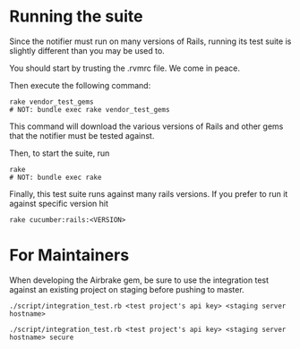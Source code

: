 Running the suite
=================

Since the notifier must run on many versions of Rails, running its test suite is slightly different than you may be used to.

You should start by trusting the .rvmrc file. We come in peace.

Then execute the following command:

    rake vendor_test_gems
    # NOT: bundle exec rake vendor_test_gems

This command will download the various versions of Rails and other gems that the notifier must be tested against.

Then, to start the suite, run

    rake
    # NOT: bundle exec rake

Finally, this test suite runs against many rails versions. If you
prefer to run it against specific version hit

    rake cucumber:rails:<VERSION>


For Maintainers
================

When developing the Airbrake gem, be sure to use the integration test against an existing project on staging before pushing to master.

    ./script/integration_test.rb <test project's api key> <staging server hostname>

    ./script/integration_test.rb <test project's api key> <staging server hostname> secure
